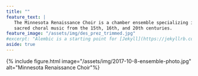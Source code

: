 ```yaml
---
title: ""
feature_text: |
   The Minnesota Renaissance Choir is a chamber ensemble specializing in the performance of 
   sacred choral music from the 15th, 16th, and 20th centuries.
feature_image: "/assets/img/des_prez_trimmed.jpg"
#excerpt: "Alembic is a starting point for [Jekyll](https://jekyllrb.com/) projects. Rather than starting from scratch, this boilerplate is designed to get the ball rolling immediately. Install it, configure it, tweak it, push it."
aside: true
---
```


{% include figure.html image="/assets/img/2017-10-8-ensemble-photo.jpg" alt="Minnesota Renaissance Choir"%} 


